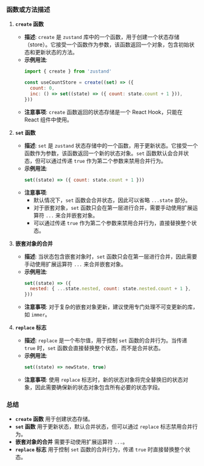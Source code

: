 ### 函数或方法描述

1. **`create` 函数**
   - **描述**: `create` 是 `zustand` 库中的一个函数，用于创建一个状态存储（store）。它接受一个函数作为参数，该函数返回一个对象，包含初始状态和更新状态的方法。
   - **示例用法**:
     ```jsx
     import { create } from 'zustand'

     const useCountStore = create((set) => ({
       count: 0,
       inc: () => set((state) => ({ count: state.count + 1 })),
     }))
     ```
   - **注意事项**: `create` 函数返回的状态存储是一个 React Hook，只能在 React 组件中使用。

2. **`set` 函数**
   - **描述**: `set` 是 `zustand` 状态存储中的一个函数，用于更新状态。它接受一个函数作为参数，该函数返回一个新的状态对象。`set` 函数默认会合并状态，但可以通过传递 `true` 作为第二个参数来禁用合并行为。
   - **示例用法**:
     ```jsx
     set((state) => ({ count: state.count + 1 }))
     ```
   - **注意事项**:
     - 默认情况下，`set` 函数会合并状态，因此可以省略 `...state` 部分。
     - 对于嵌套对象，`set` 函数只会在第一层进行合并，需要手动使用扩展运算符 `...` 来合并嵌套对象。
     - 可以通过传递 `true` 作为第二个参数来禁用合并行为，直接替换整个状态。

3. **嵌套对象的合并**
   - **描述**: 当状态包含嵌套对象时，`set` 函数只会在第一层进行合并，因此需要手动使用扩展运算符 `...` 来合并嵌套对象。
   - **示例用法**:
     ```jsx
     set((state) => ({
       nested: { ...state.nested, count: state.nested.count + 1 },
     }))
     ```
   - **注意事项**: 对于复杂的嵌套对象更新，建议使用专门处理不可变更新的库，如 `immer`。

4. **`replace` 标志**
   - **描述**: `replace` 是一个布尔值，用于控制 `set` 函数的合并行为。当传递 `true` 时，`set` 函数会直接替换整个状态，而不是合并状态。
   - **示例用法**:
     ```js
     set((state) => newState, true)
     ```
   - **注意事项**: 使用 `replace` 标志时，新的状态对象将完全替换旧的状态对象，因此需要确保新的状态对象包含所有必要的状态字段。

### 总结

- **`create` 函数** 用于创建状态存储。
- **`set` 函数** 用于更新状态，默认合并状态，但可以通过 `replace` 标志禁用合并行为。
- **嵌套对象的合并** 需要手动使用扩展运算符 `...`。
- **`replace` 标志** 用于控制 `set` 函数的合并行为，传递 `true` 时直接替换整个状态。